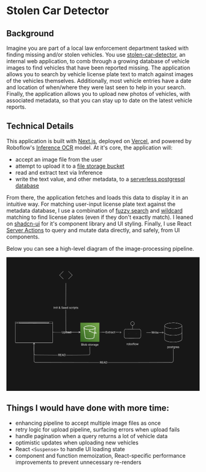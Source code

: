 # Stolen Car Detector

## Background

Imagine you are part of a local law enforcement department tasked with finding missing and/or stolen vehicles. You use [stolen-car-detector](https://stolen-car-detector.vercel.app/), an internal web application, to comb through a growing database of vehicle images to find vehicles that have been reported missing. The application allows you to search by vehicle license plate text to match against images of the vehicles themselves. Additionally, most vehicle entries have a date and location of when/where they were last seen to help in your search. Finally, the application allows you to upload new photos of vehicles, with associated metadata, so that you can stay up to date on the latest vehicle reports.

## Technical Details

This application is built with [Next.js](https://nextjs.org/), deployed on [Vercel](https://vercel.com/), and powered by Roboflow's [Inference OCR](https://inference.roboflow.com/foundation/doctr/) model. At it's core, the application will:

- accept an image file from the user
- attempt to upload it to a [file storage bucket](https://vercel.com/docs/storage/vercel-blob)
- read and extract text via Inference
- write the text value, and other metadata, to a [serverless postgresql database](https://vercel.com/docs/storage/vercel-postgres)

From there, the application fetches and loads this data to display it in an intuitive way. For matching user-input license plate text against the metadata database, I use a combination of [fuzzy search](https://www.postgresql.org/docs/current/pgtrgm.html) and [wildcard](https://www.postgresql.org/docs/7.3/functions-matching.html) matching to find license plates (even if they don't exactly match). I leaned on [shadcn-ui](https://ui.shadcn.com/) for it's component library and UI styling. Finally, I use React [Server Actions](https://react.dev/reference/rsc/server-actions) to query and mutate data directly, and safely, from UI components.

Below you can see a high-level diagram of the image-processing pipeline.

![](docs/diagram.png)

## Things I would have done with more time:

- enhancing pipeline to accept multiple image files as once
- retry logic for upload pipeline, surfacing errors when upload fails
- handle pagination when a query returns a lot of vehicle data
- optimistic updates when uploading new vehicles
- React `<Suspense>` to handle UI loading state
- component and function memoization, React-specific performance improvements to prevent unnecessary re-renders
